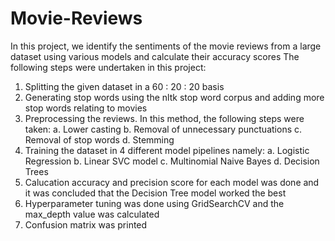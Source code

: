 # Movie-Reviews
In this project, we identify the sentiments of the movie reviews from a large dataset using various models and calculate their accuracy scores
The following steps were undertaken in this project:
1. Splitting the given dataset in a 60 : 20 : 20 basis
2. Generating stop words using the nltk stop word corpus and adding more stop words relating to movies
3. Preprocessing the reviews. In this method, the following steps were taken:
a. Lower casting
b. Removal of unnecessary punctuations
c. Removal of stop words
d. Stemming
4. Training the dataset in 4 different model pipelines namely:
a. Logistic Regression
b. Linear SVC model
c. Multinomial Naive Bayes
d. Decision Trees
5. Calucation accuracy and precision score for each model was done and it was concluded that the Decision Tree model worked the best
6. Hyperparameter tuning was done using GridSearchCV and the max_depth value was calculated
7. Confusion matrix was printed

